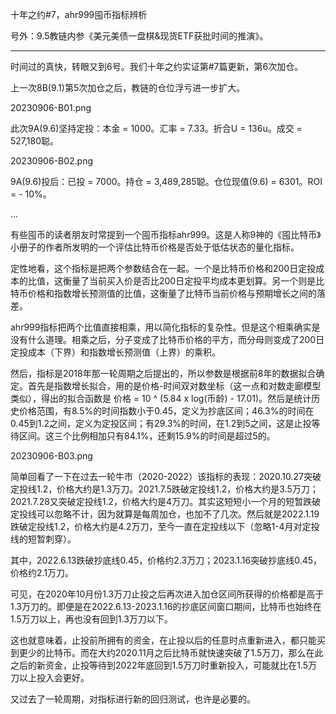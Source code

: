 
十年之约#7，ahr999囤币指标辨析

号外：9.5教链内参《美元美债一盘棋&现货ETF获批时间的推演》。

---

时间过的真快，转眼又到6号。我们十年之约实证第#7篇更新，第6次加仓。

上一次8B(9.1)第5次加仓之后，教链的仓位浮亏进一步扩大。

20230906-B01.png

此次9A(9.6)坚持定投：本金 = 1000。汇率 = 7.33。折合U = 136u。成交 = 527,180聪。

20230906-B02.png

9A(9.6)投后：已投 = 7000。持仓 = 3,489,285聪。仓位现值(9.6) = 6301。ROI = - 10%。

...

有些囤币的读者朋友时常提到一个囤币指标ahr999。这是人称9神的《囤比特币》小册子的作者所发明的一个评估比特币价格是否处于低估状态的量化指标。

定性地看，这个指标是把两个参数结合在一起。一个是比特币价格和200日定投成本的比值，这衡量了当前买入价是否比200日定投平均成本更划算。另一个则是比特币价格和指数增长预测值的比值，这衡量了比特币当前价格与预期增长之间的落差。

ahr999指标把两个比值直接相乘，用以简化指标的复杂性。但是这个相乘确实是没有什么道理。相乘之后，分子变成了比特币价格的平方，而分母则变成了200日定投成本（下界）和指数增长预测值（上界）的乘积。

然后，指标是2018年那一轮周期之后提出的，所以参数是根据前8年的数据拟合确定。首先是指数增长拟合，用的是价格-时间双对数坐标（这一点和对数走廊模型类似），得出的拟合函数是 价格 = 10 ^ (5.84 x log(币龄) - 17.01)。然后是统计历史价格范围，有8.5%的时间指数小于0.45，定义为抄底区间；46.3%的时间在0.45到1.2之间，定义为定投区间；有29.3%的时间，在1.2到5之间，这是止投等待区间。这三个比例相加只有84.1%，还剩15.9%的时间是超过5的。

20230906-B03.png

简单回看了一下在过去一轮牛市（2020-2022）该指标的表现：2020.10.27突破定投线1.2，价格大约是1.3万刀。2021.7.5跌破定投线1.2，价格大约是3.5万刀；2021.7.28又突破定投线1.2，价格大约是4万刀。其实这短短小一个月的短暂跌破定投线可以忽略不计，因为就算是每周加仓，也加不了几次。然后就是2022.1.19跌破定投线1.2，价格大约是4.2万刀，至今一直在定投线以下（忽略1-4月对定投线的短暂刺穿）。

其中，2022.6.13跌破抄底线0.45，价格约2.3万刀；2023.1.16突破抄底线0.45，价格约2.1万刀。

可见，在2020年10月份1.3万刀止投之后再次进入加仓区间所获得的价格都是高于1.3万刀的。即便是在2022.6.13-2023.1.16的抄底区间窗口期间，比特币也始终在1.5万刀以上，再也没有回到1.3万刀以下。

这也就意味着，止投前所拥有的资金，在止投以后的任意时点重新进入，都只能买到更少的比特币。而在大约2020.11月之后比特币就快速突破了1.5万刀，那么在此之后的新资金，止投等待到2022年底回到1.5万刀时重新投入，可能就比在1.5万刀以上投入会更好。

又过去了一轮周期，对指标进行新的回归测试，也许是必要的。

